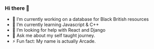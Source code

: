 ### Hi there 👋

<!--
**arcadecoder/arcadecoder** is a ✨ _special_ ✨ repository because its `README.md` (this file) appears on your GitHub profile.
- 👯 I’m looking to collaborate on ...
-->

- 🔭 I’m currently working on a database for Black British resources
- 🌱 I’m currently learning Javascript & C++
- 🤔 I’m looking for help with React and Django
- 💬 Ask me about my self taught journey.
- ⚡ Fun fact: My name is actually Arcade.

